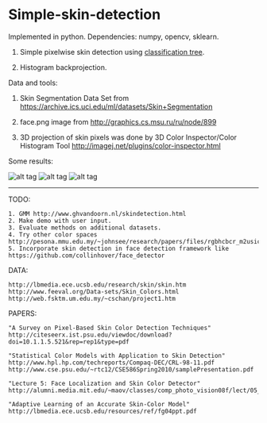 # Simple-skin-detection

Implemented in python. Dependencies: numpy, opencv, sklearn.

1. Simple pixelwise skin detection using [classification tree](http://scikit-learn.org/stable/modules/generated/sklearn.tree.DecisionTreeClassifier.html).

2. Histogram backprojection.

Data and tools:

1. Skin Segmentation Data Set from https://archive.ics.uci.edu/ml/datasets/Skin+Segmentation

2. face.png image from http://graphics.cs.msu.ru/ru/node/899

3. 3D projection of skin pixels was done by 3D Color Inspector/Color Histogram Tool http://imagej.net/plugins/color-inspector.html 

Some results:

![alt tag](https://github.com/mrgloom/Simple-skin-detection/blob/master/face.png)
![alt tag](https://github.com/mrgloom/Simple-skin-detection/blob/master/results/result_RGB.png) 
![alt tag](https://github.com/mrgloom/Simple-skin-detection/blob/master/results/result_HSV.png)


----------------------------------------------------------------------------------------------------------------------
TODO:
~~~
1. GMM http://www.ghvandoorn.nl/skindetection.html
2. Make demo with user input.
3. Evaluate methods on additional datasets.
4. Try other color spaces http://pesona.mmu.edu.my/~johnsee/research/papers/files/rgbhcbcr_m2usic06.pdf
5. Incorporate skin detection in face detection framework like https://github.com/collinhover/face_detector
~~~


DATA:
~~~
http://lbmedia.ece.ucsb.edu/research/skin/skin.htm
http://www.feeval.org/Data-sets/Skin_Colors.html
http://web.fsktm.um.edu.my/~cschan/project1.htm
~~~

PAPERS:
~~~
"A Survey on Pixel-Based Skin Color Detection Techniques"
http://citeseerx.ist.psu.edu/viewdoc/download?doi=10.1.1.5.521&rep=rep1&type=pdf

"Statistical Color Models with Application to Skin Detection"
http://www.hpl.hp.com/techreports/Compaq-DEC/CRL-98-11.pdf
http://www.cse.psu.edu/~rtc12/CSE586Spring2010/samplePresentation.pdf

"Lecture 5: Face Localization and Skin Color Detector"
http://alumni.media.mit.edu/~maov/classes/comp_photo_vision08f/lect/05_skin_detection.pdf

"Adaptive Learning of an Accurate Skin-Color Model"
http://lbmedia.ece.ucsb.edu/resources/ref/fg04ppt.pdf
~~~

